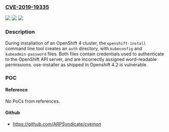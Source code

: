 ### [CVE-2019-19335](https://cve.mitre.org/cgi-bin/cvename.cgi?name=CVE-2019-19335)
![](https://img.shields.io/static/v1?label=Product&message=openshift%2Finstaller&color=blue)
![](https://img.shields.io/static/v1?label=Version&message=n%2Fa&color=blue)
![](https://img.shields.io/static/v1?label=Vulnerability&message=CWE-732&color=brighgreen)

### Description

During installation of an OpenShift 4 cluster, the `openshift-install` command line tool creates an `auth` directory, with `kubeconfig` and `kubeadmin-password` files. Both files contain credentials used to authenticate to the OpenShift API server, and are incorrectly assigned word-readable permissions. ose-installer as shipped in Openshift 4.2 is vulnerable.

### POC

#### Reference
No PoCs from references.

#### Github
- https://github.com/ARPSyndicate/cvemon

